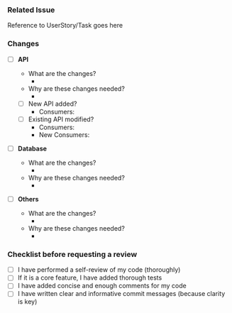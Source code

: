 ### Related Issue
Reference to UserStory/Task goes here

### Changes
- [ ] **API**
    - What are the changes?
        - <!-- Replace Comment -->
    - Why are these changes needed?
        - <!-- Replace Comment -->
    - [ ] New API added?
        - Consumers: <!-- Replace Comment -->
    - [ ] Existing API modified?
        - Consumers: <!-- Replace Comment -->
        - New Consumers: <!-- Replace Comment -->

- [ ] **Database**
    - What are the changes?
        - <!-- Replace Comment -->
    - Why are these changes needed?
        - <!-- Replace Comment -->

- [ ] **Others**
    - What are the changes?
        - <!-- Replace Comment -->
    - Why are these changes needed?
        - <!-- Replace Comment -->

### Checklist before requesting a review
- [ ] I have performed a self-review of my code (thoroughly)
- [ ] If it is a core feature, I have added thorough tests
- [ ] I have added concise and enough comments for my code
- [ ] I have written clear and informative commit messages (because clarity is key)
